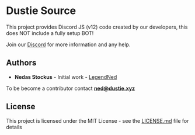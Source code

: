 # Dustie Source
This project provides Discord JS (v12) code created by our developers, this does NOT include a fully setup BOT!

Join our [Discord](https://dustie.xyz/discord) for more information and any help.

## Authors

* **Nedas Stockus** - Initial work - [LegendNed](https://github.com/LegendNed)

To be become a contributor contact **ned@dustie.xyz**

## License

This project is licensed under the MIT License - see the [LICENSE.md](LICENSE.md) file for details
